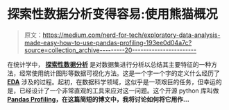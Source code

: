 # 探索性数据分析变得容易:使用熊猫概况

> 原文：<https://medium.com/nerd-for-tech/exploratory-data-analysis-made-easy-how-to-use-pandas-profiling-193ee0d04a7c?source=collection_archive---------20----------------------->

在统计学中， [**探索性数据分析**](https://en.wikipedia.org/wiki/Exploratory_data_analysis) 是对数据集进行分析以总结其主要特征的一种方法，经常使用统计图形等数据可视化方法。这是一个字一个字的定义什么经历了 [**EDA**](https://en.wikipedia.org/wiki/Exploratory_data_analysis) 涉及的过程。起初，在数据科学领域，这似乎是一项艰巨的任务，但幸运的是，已经设计了一个非常直观的工具来应对这一问题。这个开源 python 库叫做[**Pandas Profiling**](https://github.com/pandas-profiling/pandas-profiling)**，在这篇简短的博文中，我将讨论如何将它用作…**